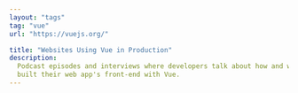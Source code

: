 ```yaml
---
layout: "tags"
tag: "vue"
url: "https://vuejs.org/"

title: "Websites Using Vue in Production"
description:
  Podcast episodes and interviews where developers talk about how and why they
  built their web app's front-end with Vue.
---
```

